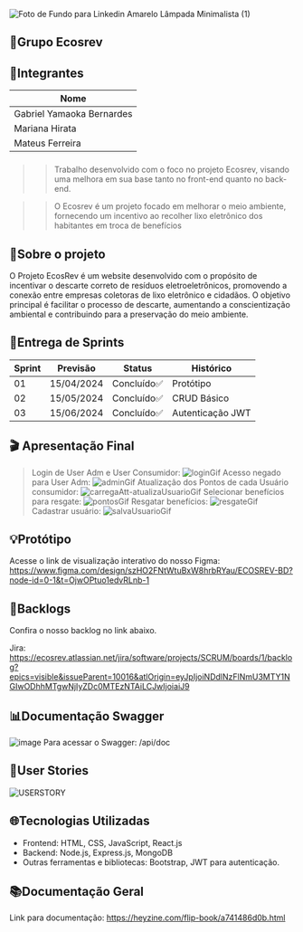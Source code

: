 ![Foto de Fundo para Linkedin Amarelo Lâmpada Minimalista (1)](https://github.com/Ecosrev/ecosrevMongo/assets/126609101/5f7ca8a9-9032-4ae4-9ca8-96eb2b656ffb)

🍃Grupo Ecosrev
---

## 👤Integrantes

| Nome        |  
| ------------- | 
| Gabriel Yamaoka Bernardes          | 
| Mariana Hirata            | 
| Mateus Ferreira           | 


###
>> Trabalho desenvolvido com o foco no projeto Ecosrev, visando uma melhora em sua base tanto no front-end quanto no back-end.

>> O Ecosrev é um projeto focado em melhorar o meio ambiente, fornecendo um incentivo ao recolher lixo eletrônico dos habitantes em troca de benefícios
###
## 📃Sobre o projeto

O Projeto EcosRev é um website desenvolvido com o propósito de incentivar o descarte correto de resíduos eletroeletrônicos, promovendo a conexão entre empresas coletoras de lixo eletrônico e cidadãos. O objetivo principal é facilitar o processo de descarte, aumentando a conscientização ambiental e contribuindo para a preservação do meio ambiente.

## 🏁Entrega de Sprints

| Sprint        | Previsão      | Status        | Histórico     |
| ------------- | ------------- | ------------- | ------------- |
| 01            | 15/04/2024    | Concluído✅     | Protótipo|
| 02            | 15/05/2024    | Concluído✅     | CRUD Básico |
| 03            | 15/06/2024    | Concluído✅     |Autenticação JWT|

## 🎬 Apresentação Final
>Login de User Adm e User Consumidor:
![loginGif](https://github.com/AEntropia/EcosRev/assets/126609101/99f58232-4e4d-44f2-a154-8ea2b1bcb20e)
> Acesso negado para User Adm: 
![adminGif](https://github.com/AEntropia/EcosRev/assets/126609101/731bee2b-4bf9-4627-b4e5-8494adc8b977)
> Atualização dos Pontos de cada Usuário consumidor:
![carregaAtt-atualizaUsuarioGif](https://github.com/AEntropia/EcosRev/assets/126609101/8d9debea-e7dc-4385-b0dc-589c238be8c3)
> Selecionar benefícios para resgate:
![pontosGif](https://github.com/AEntropia/EcosRev/assets/126609101/fd710a37-2820-4553-9336-8ab03ed6a51e)
> Resgatar benefícios:
![resgateGif](https://github.com/AEntropia/EcosRev/assets/126609101/ee70d327-79d0-4e99-8080-65e30ae97073)
> Cadastrar usuário:
![salvaUsuarioGif](https://github.com/AEntropia/EcosRev/assets/126609101/cae66385-f3fa-49a1-be6b-7f84e21cea5d)

## 💡Protótipo 

Acesse o link de visualização interativo do nosso Figma: https://www.figma.com/design/szHO2FNtWtuBxW8hrbRYau/ECOSREV-BD?node-id=0-1&t=OjwOPtuo1edvRLnb-1

## 🔄Backlogs 
Confira o nosso backlog no link abaixo. 

Jira: https://ecosrev.atlassian.net/jira/software/projects/SCRUM/boards/1/backlog?epics=visible&issueParent=10016&atlOrigin=eyJpIjoiNDdlNzFlNmU3MTY1NGIwODhhMTgwNjIyZDc0MTEzNTAiLCJwIjoiaiJ9

## 📊Documentação Swagger
![image](https://github.com/AEntropia/EcosRev/assets/126609101/ff67e972-df93-4d5c-aec7-386da38e32a9)
Para acessar o Swagger: /api/doc

## 💬User Stories
![USERSTORY](https://github.com/AEntropia/EcosRev/assets/126609101/75d3a3bb-18cb-4e4a-a2cf-d0f58abab7c3)


## 🌐Tecnologias Utilizadas

- Frontend: HTML, CSS, JavaScript, React.js
- Backend: Node.js, Express.js, MongoDB
- Outras ferramentas e bibliotecas: Bootstrap, JWT para autenticação.

## 📚Documentação Geral
 Link para documentação: https://heyzine.com/flip-book/a741486d0b.html
